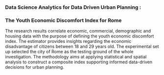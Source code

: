 ### Data Science Analytics for Data Driven Urban Planning :
### The Youth Economic Discomfort Index for Rome

The research results correlate economic, commercial, demographic and housing data with the purpose of defining the youth economic discomfort index. The estimator provides insights regarding the economic disadvantage of citizens between 18 and 29 years old. The experimental set up selected the city of Rome as the testing ground of the whole investigation. The methodology aims at applying statistical and spatial analysis to construct a composite index supporting informed data-driven decisions for urban planning.
